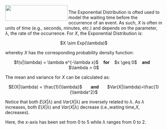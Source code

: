 <img src="http://myweb.polyu.edu.hk/~iclychow/exponent2.gif" width="200" height="50" align="left">

The Exponential Distribution is ofted used to model the waiting time before the occurrence of an event. As such, $X$ is often in units of time (e.g., seconds, minutes, etc.) and depends on the parameter, $\lambda$, the rate of the occurrence. For $X$, the Exponential Distribution is:

<center> $X \sim Exp(\lambda)$</center>

whereby $X$ has the corresponding probability density function:

<center>$f(x|\lambda) = \lambda e^{-\lambda x}$ &nbsp;&nbsp; <b>for</b> &nbsp;&nbsp; $x \geq 0$ &nbsp;&nbsp; <b>and</b> &nbsp;&nbsp; $\lambda > 0$ </center>

The mean and variance for $X$ can be calculated as:

<center> $E(X|\lambda) = \frac{1}{\lambda}$ &nbsp;&nbsp;&nbsp;&nbsp;&nbsp; <b> and </b> &nbsp;&nbsp;&nbsp;&nbsp;&nbsp; $Var(X|\lambda)=\frac{1}{\lambda^2}$ </center>

Notice that both $E(X|\lambda)$ and $Var(X|\lambda)$ are inversely related to $\lambda$. As $\lambda$ increases, both $E(X|\lambda)$ and $Var(X|\lambda)$ decrease (i.e.,waiting time,$X$, decreases).

Here, the x-axis has been set from 0 to 5 while $\lambda$ ranges from 0 to 2.
